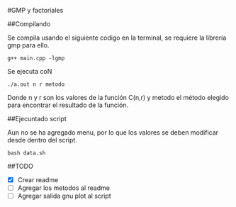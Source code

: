 #GMP y factoriales

##Compilando

Se compila usando el siguiente codigo en la terminal, se requiere la librería gmp para ello.

  `g++ main.cpp -lgmp`

Se ejecuta coN

  `./a.out n r metodo`

Donde n y r son los valores de la función C(n,r) y metodo el método elegido para encontrar el resultado de la función.

##Ejecuntado script

Aun no se ha agregado menu, por lo que los valores se deben modificar desde dentro del script.

  `bash data.sh`

##TODO
  - [x] Crear readme
  - [ ] Agregar los metodos al readme
  - [ ] Agregar salida gnu plot al script
